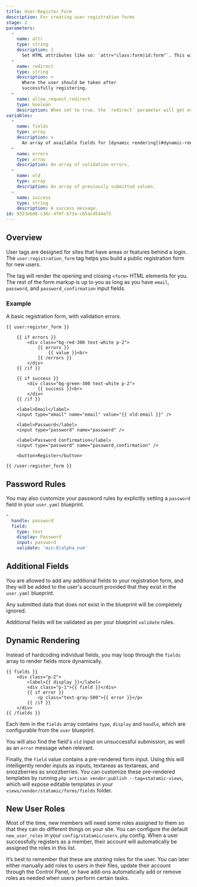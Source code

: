 ```yaml
---
title: User:Register_Form
description: For creating user registration forms
stage: 2
parameters:
  -
    name: attr
    type: string
    description: |
      Set HTML attributes like so: `attr="class:form|id:form"`. This will become: `<form class="form" id="form">`.
  -
    name: redirect
    type: string
    description: >
      Where the user should be taken after
      successfully registering.
  -
    name: allow_request_redirect
    type: boolean
    description: When set to true, the `redirect` parameter will get overridden by a `redirect` query parameter in the URL.
variables:
  -
    name: fields
    type: array
    description: >
      An array of available fields for [dynamic rendering](#dynamic-rendering).
  -
    name: errors
    type: array
    description: An array of validation errors.
  -
    name: old
    type: array
    description: An array of previously submitted values.
  -
    name: success
    type: string
    description: A success message.
id: 9323ebd8-c36c-4f0f-b73a-cb5ac4544e72
---
```

## Overview

User tags are designed for sites that have areas or features behind a login. The `user:registration_form` tag helps you build a public registration form for new users.

The tag will render the opening and closing `<form>` HTML elements for you. The rest of the form markup is up to you as long as you have `email`, `password`, and `password_confirmation` input fields.

### Example

A basic registration form, with validation errors.

```
{{ user:register_form }}

    {{ if errors }}
        <div class="bg-red-300 text-white p-2">
            {{ errors }}
                {{ value }}<br>
            {{ /errors }}
        </div>
    {{ /if }}

    {{ if success }}
        <div class="bg-green-300 text-white p-2">
            {{ success }}<br>
        </div>
    {{ /if }}

    <label>Email</label>
    <input type="email" name="email" value="{{ old:email }}" />

    <label>Password</label>
    <input type="password" name="password" />

    <label>Password Confirmation</label>
    <input type="password" name="password_confirmation" />

    <button>Register</button>

{{ /user:register_form }}
```

## Password Rules

You may also customize your password rules by explicitly setting a `password` field in your `user.yaml` blueprint.

```yaml
-
  handle: password
  field:
    type: text
    display: Password
    input: password
    validate: 'min:8|alpha_num'
```

## Additional Fields

You are allowed to add any additional fields to your registration form, and they will be added to the user's account provided that they exist in the `user.yaml` blueprint.

Any submitted data that does _not_ exist in the blueprint will be completely ignored.

Additional fields will be validated as per your blueprint `validate` rules.

## Dynamic Rendering

Instead of hardcoding individual fields, you may loop through the `fields` array to render fields more dynamically.

```
{{ fields }}
    <div class="p-2">
        <label>{{ display }}</label>
        <div class="p-1">{{ field }}</div>
        {{ if error }}
            <p class="text-gray-500">{{ error }}</p>
        {{ /if }}
    </div>
{{ /fields }}
```

Each item in the `fields` array contains `type`, `display` and `handle`, which are configurable from the `user` blueprint.

You will also find the field's `old` input on unsuccessful submission, as well as an `error` message when relevant.

Finally, the `field` value contains a pre-rendered form input.  Using this will intelligently render inputs as inputs, textareas as textareas, and snozzberries as snozzberries.  You can customize these pre-rendered templates by running `php artisan vendor:publish --tag=statamic-views`, which will expose editable templates in your `views/vendor/statamic/forms/fields` folder.

## New User Roles

Most of the time, new members will need some roles assigned to them so that they can do different things on your site. You can configure the default `new_user_roles` in your `config/statamic/users.php` config. When a user successfully registers as a member, their account will automatically be assigned the roles in this list.

It’s best to remember that these are _starting_ roles for the user. You can later either manually add roles to users in their files, update their account through the Control Panel, or have add-ons automatically add or remove roles as needed when users perform certain tasks.
